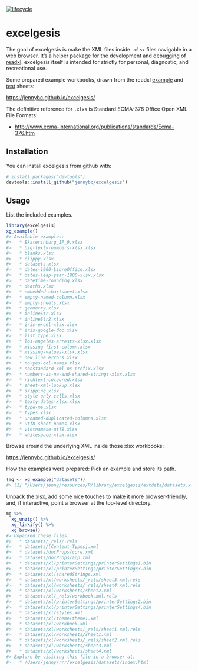 
<!-- README.md is generated from README.Rmd. Please edit that file -->

[![lifecycle](https://img.shields.io/badge/lifecycle-works_for_me-ff69b4.svg)](https://blog.codinghorror.com/the-works-on-my-machine-certification-program/)

# excelgesis

The goal of excelgesis is make the XML files inside `.xlsx` files
navigable in a web browser. It’s a helper package for the development
and debugging of [readxl](http://readxl.tidyverse.org). excelgesis
itself is intended for strictly for personal, diagnostic, and
recreational use.

Some prepared example workbooks, drawn from the readxl
[example](https://github.com/tidyverse/readxl/tree/master/inst/extdata)
and
[test](https://github.com/tidyverse/readxl/tree/master/tests/testthat/sheets)
sheets:

<https://jennybc.github.io/excelgesis/>

The definitive reference for `.xlxs` is Standard ECMA-376 Office Open
XML File
    Formats:

  - <http://www.ecma-international.org/publications/standards/Ecma-376.htm>

## Installation

You can install excelgesis from github with:

``` r
# install.packages("devtools")
devtools::install_github("jennybc/excelgesis")
```

## Usage

List the included examples.

``` r
library(excelgesis)
xg_example()
#> Available examples:
#>   * Ekaterinburg_IP_9.xlsx
#>   * big-texty-numbers-xlsx.xlsx
#>   * blanks.xlsx
#>   * clippy.xlsx
#>   * datasets.xlsx
#>   * dates-1900-LibreOffice.xlsx
#>   * dates-leap-year-1900-xlsx.xlsx
#>   * datetime-rounding.xlsx
#>   * deaths.xlsx
#>   * embedded-chartsheet.xlsx
#>   * empty-named-column.xlsx
#>   * empty-sheets.xlsx
#>   * geometry.xlsx
#>   * inlineStr.xlsx
#>   * inlineStr2.xlsx
#>   * iris-excel-xlsx.xlsx
#>   * iris-google-doc.xlsx
#>   * list_type.xlsx
#>   * los-angeles-arrests-xlsx.xlsx
#>   * missing-first-column.xlsx
#>   * missing-values-xlsx.xlsx
#>   * new_line_errors.xlsx
#>   * no-yes-col-names.xlsx
#>   * nonstandard-xml-ns-prefix.xlsx
#>   * numbers-as-na-and-shared-strings-xlsx.xlsx
#>   * richtext-coloured.xlsx
#>   * sheet-xml-lookup.xlsx
#>   * skipping.xlsx
#>   * style-only-cells.xlsx
#>   * texty-dates-xlsx.xlsx
#>   * type-me.xlsx
#>   * types.xlsx
#>   * unnamed-duplicated-columns.xlsx
#>   * utf8-sheet-names.xlsx
#>   * vietnamese-utf8.xlsx
#>   * whitespace-xlsx.xlsx
```

Browse around the underlying XML inside those xlsx workbooks:

<https://jennybc.github.io/excelgesis/>

How the examples were prepared: Pick an example and store its path.

``` r
(mg <- xg_example("datasets"))
#> [1] "/Users/jenny/resources/R/library/excelgesis/extdata/datasets.xlsx"
```

Unpack the xlsx, add some nice touches to make it more browser-friendly,
and, if interactive, point a browser at the top-level directory.

``` r
mg %>% 
  xg_unzip() %>% 
  xg_linkify() %>% 
  xg_browse()
#> Unpacked these files:
#>   * datasets/_rels/.rels
#>   * datasets/[Content_Types].xml
#>   * datasets/docProps/core.xml
#>   * datasets/docProps/app.xml
#>   * datasets/xl/printerSettings/printerSettings1.bin
#>   * datasets/xl/printerSettings/printerSettings3.bin
#>   * datasets/xl/sharedStrings.xml
#>   * datasets/xl/worksheets/_rels/sheet3.xml.rels
#>   * datasets/xl/worksheets/_rels/sheet4.xml.rels
#>   * datasets/xl/worksheets/sheet2.xml
#>   * datasets/xl/_rels/workbook.xml.rels
#>   * datasets/xl/printerSettings/printerSettings2.bin
#>   * datasets/xl/printerSettings/printerSettings4.bin
#>   * datasets/xl/styles.xml
#>   * datasets/xl/theme/theme1.xml
#>   * datasets/xl/workbook.xml
#>   * datasets/xl/worksheets/_rels/sheet1.xml.rels
#>   * datasets/xl/worksheets/sheet1.xml
#>   * datasets/xl/worksheets/_rels/sheet2.xml.rels
#>   * datasets/xl/worksheets/sheet3.xml
#>   * datasets/xl/worksheets/sheet4.xml
#> Explore by visiting this file in a browser at:
#>   * /Users/jenny/rrr/excelgesis/datasets/index.html
```
